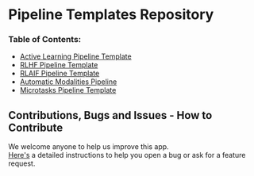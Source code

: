 # Pipeline Templates Repository

### Table of Contents:

- [Active Learning Pipeline Template](MLOps-GenAI/active_learning/README.md)
- [RLHF Pipeline Template](MLOps-GenAI/rlhf/README.md)
- [RLAIF Pipeline Template](MLOps-GenAI/rlaif/README.md)
- [Automatic Modalities Pipeline](automatic_modalities_pipeline/README.md)
- [Microtasks Pipeline Template](labeling_workflow/microtasks_pipeline/README.md)



## Contributions, Bugs and Issues - How to Contribute

We welcome anyone to help us improve this app.  
[Here's](CONTRIBUTING.md) a detailed instructions to help you open a bug or ask for a feature request.